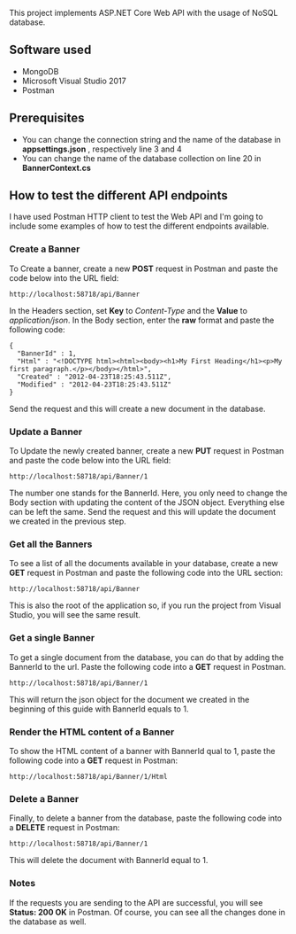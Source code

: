 This project implements ASP.NET Core Web API with the usage of NoSQL database.

## Software used
- MongoDB
- Microsoft Visual Studio 2017
- Postman 

## Prerequisites
- You can change the connection string and the name of the database in **appsettings.json** , respectively line 3 and 4
- You can change the name of the database collection on line 20 in **BannerContext.cs**

## How to test the different API endpoints
I have used Postman HTTP client to test the Web API and I'm going to include some examples of how to test the different endpoints available.

### Create a Banner
To Create a banner, create a new **POST** request in Postman and paste the code below into the URL field:
```
http://localhost:58718/api/Banner
```
In the Headers section, set **Key** to *Content-Type* and the **Value** to *application/json*. In the Body section, enter the **raw** format and paste the following code:
```
{
  "BannerId" : 1,
  "Html" : "<!DOCTYPE html><html><body><h1>My First Heading</h1><p>My first paragraph.</p></body></html>",
  "Created" : "2012-04-23T18:25:43.511Z",
  "Modified" : "2012-04-23T18:25:43.511Z"
}
```
Send the request and this will create a new document in the database.

### Update a Banner
To Update the newly created banner, create a new **PUT** request in Postman and paste the code below into the URL field:
```
http://localhost:58718/api/Banner/1
```
The number one stands for the BannerId. Here, you only need to change the Body section with updating the content of the JSON object. Everything else can be left the same. Send the request and this will update the document we created in the previous step.

### Get all the Banners
To see a list of all the documents available in your database, create a new **GET** request in Postman and paste the following code into the URL section:
```
http://localhost:58718/api/Banner
```
This is also the root of the application so, if you run the project from Visual Studio, you will see the same result.

### Get a single Banner
To get a single document from the database, you can do that by adding the BannerId to the url. Paste the following code into a **GET** request in Postman.
```
http://localhost:58718/api/Banner/1
```
This will return the json object for the document we created in the beginning of this guide with BannerId equals to 1.

### Render the HTML content of a Banner
To show the HTML content of a banner with BannerId qual to 1, paste the following code into a **GET** request in Postman:
```
http://localhost:58718/api/Banner/1/Html
```

### Delete a Banner
Finally, to delete a banner from the database, paste the following code into a **DELETE** request in Postman:
```
http://localhost:58718/api/Banner/1
```
This will delete the document with BannerId equal to 1.

### Notes
If the requests you are sending to the API are successful, you will see **Status: 200 OK** in Postman. Of course, you can see all the changes done in the database as well.
